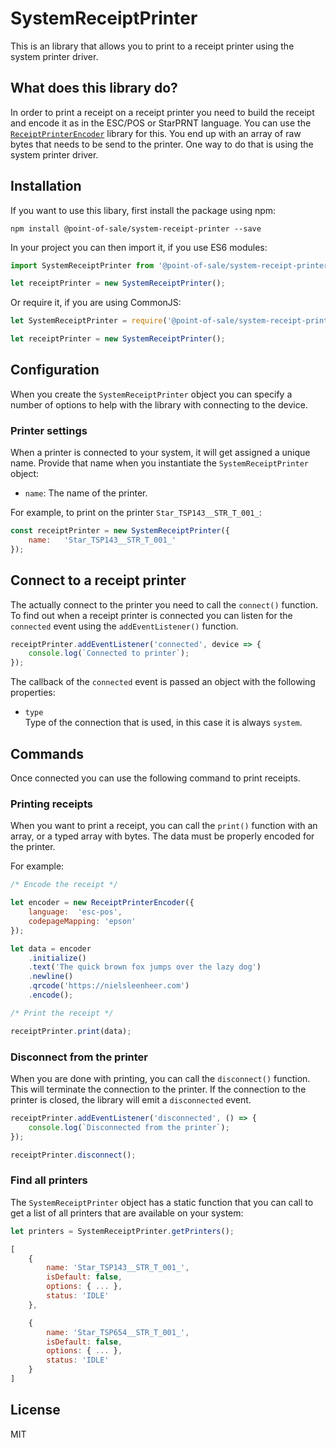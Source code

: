 # SystemReceiptPrinter

This is an library that allows you to print to a receipt printer using the system printer driver.

## What does this library do?

In order to print a receipt on a receipt printer you need to build the receipt and encode it as in the ESC/POS or StarPRNT language. You can use the [`ReceiptPrinterEncoder`](https://github.com/NielsLeenheer/ReceiptPrinterEncoder) library for this. You end up with an array of raw bytes that needs to be send to the printer. One way to do that is using the system printer driver.

## Installation

If you want to use this libary, first install the package using npm:

    npm install @point-of-sale/system-receipt-printer --save

In your project you can then import it, if you use ES6 modules:

```js
import SystemReceiptPrinter from '@point-of-sale/system-receipt-printer';

let receiptPrinter = new SystemReceiptPrinter();
```

Or require it, if you are using CommonJS:

```js
let SystemReceiptPrinter = require('@point-of-sale/system-receipt-printer');

let receiptPrinter = new SystemReceiptPrinter();
```

## Configuration

When you create the `SystemReceiptPrinter` object you can specify a number of options to help with the library with connecting to the device. 

### Printer settings

When a printer is connected to your system, it will get assigned a unique name. Provide that name when you instantiate the `SystemReceiptPrinter` object:

- `name`: The name of the printer.

For example, to print on the printer `Star_TSP143__STR_T_001_`:

```js
const receiptPrinter = new SystemReceiptPrinter({ 
    name:   'Star_TSP143__STR_T_001_'
});
```

## Connect to a receipt printer

The actually connect to the printer you need to call the `connect()` function. To find out when a receipt printer is connected you can listen for the `connected` event using the `addEventListener()` function.

```js
receiptPrinter.addEventListener('connected', device => {
    console.log(`Connected to printer`);
});
```

The callback of the `connected` event is passed an object with the following properties:

-   `type`<br>
    Type of the connection that is used, in this case it is always `system`.


## Commands

Once connected you can use the following command to print receipts.

### Printing receipts

When you want to print a receipt, you can call the `print()` function with an array, or a typed array with bytes. The data must be properly encoded for the printer. 

For example:

```js
/* Encode the receipt */

let encoder = new ReceiptPrinterEncoder({
    language:  'esc-pos',
    codepageMapping: 'epson'
});

let data = encoder
    .initialize()
    .text('The quick brown fox jumps over the lazy dog')
    .newline()
    .qrcode('https://nielsleenheer.com')
    .encode();

/* Print the receipt */

receiptPrinter.print(data);
```


### Disconnect from the printer 

When you are done with printing, you can call the `disconnect()` function. This will terminate the connection to the printer. If the connection to the printer is closed, the library will emit a `disconnected` event.

```js
receiptPrinter.addEventListener('disconnected', () => {
    console.log(`Disconnected from the printer`);
});

receiptPrinter.disconnect();
```

### Find all printers

The `SystemReceiptPrinter` object has a static function that you can call to get a list of all printers that are available on your system:

```js
let printers = SystemReceiptPrinter.getPrinters();

[
    {
        name: 'Star_TSP143__STR_T_001_',
        isDefault: false,
        options: { ... },
        status: 'IDLE'
    }, 

    {
        name: 'Star_TSP654__STR_T_001_',
        isDefault: false,
        options: { ... },
        status: 'IDLE'
    }
]
```

## License

MIT